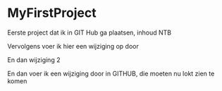 # MyFirstProject
Eerste project dat ik in GIT Hub ga plaatsen, inhoud NTB

Vervolgens voer ik hier een wijziging op door

En dan wijziging 2

En dan voer ik een wijziging door in GITHUB, die moeten nu lokt zien te komen
